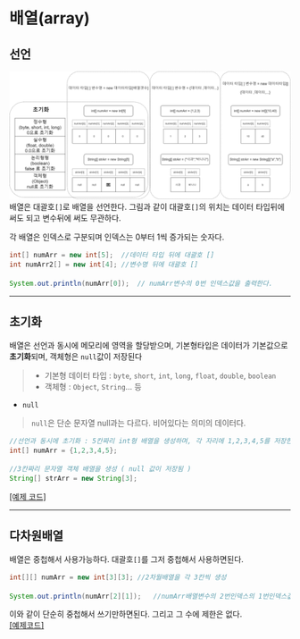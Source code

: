 # 배열(array)
## 선언
![](../../img/class02/chapter_04/array.png)
배열은 대괄호`[]`로 배열을 선언한다. 그림과 같이 대괄호`[]`의 위치는 데이터 타입뒤에 써도 되고 변수뒤에 써도 무관하다.

각 배열은 인덱스로 구분되며 인덱스는 0부터 1씩 증가되는 숫자다.
```java
int[] numArr = new int[5];  //데이터 타입 뒤에 대괄호 []
int numArr2[] = new int[4]; //변수명 뒤에 대괄호 []

System.out.println(numArr[0]);  // numArr변수의 0번 인덱스값을 출력한다.
```
----
## 초기화
배열은 선언과 동시에 메모리에 영역을 할당받으며, 기본형타입은 데이터가 기본값으로 **초기화**되며, 객체형은 `null`값이 저장된다
> - 기본형 데이터 타입 : `byte`, `short`, `int`, `long`, `float`, `double`, `boolean`
> - 객체형 : `Object`, `String`... 등
- `null`
> `null`은 단순 문자열 null과는 다르다. 비어있다는 의미의 데이터다.
```java
//선언과 동시에 초기화 : 5칸짜리 int형 배열을 생성하며, 각 자리에 1,2,3,4,5를 저장한다.
int[] numArr = {1,2,3,4,5};

//3칸짜리 문자열 객체 배열을 생성 ( null 값이 저장됨 )
String[] strArr = new String[3];    
```

[[예제 코드]](../../code/class02/chapter04/Arr.java)

----
## 다차원배열
배열은 중첩해서 사용가능하다. 대괄호`[]`를 그저 중첩해서 사용하면된다.
```java
int[][] numArr = new int[3][3]; //2차월배열을 각 3칸씩 생성

System.out.println(numArr[2][1]);   //numArr배열변수의 2번인덱스의 1번인덱스값 출력
```
이와 같이 단순히 중첩해서 쓰기만하면된다. 그리고 그 수에 제한은 없다.   
[[예제코드]](../../code/class02/chapter04/Arr02.java)